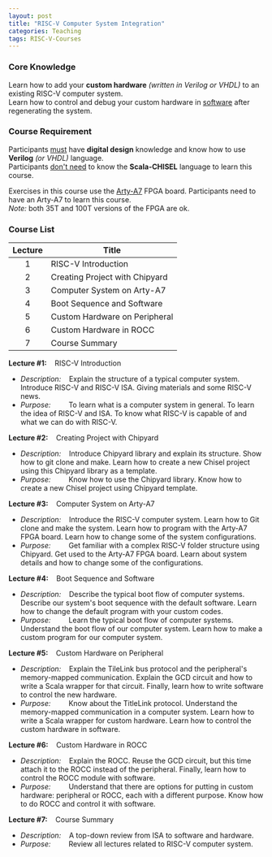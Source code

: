 ```yaml
---
layout: post
title: "RISC-V Computer System Integration"
categories: Teaching
tags: RISC-V-Courses
---
```


### Core Knowledge

Learn how to add your **custom hardware** *(written in Verilog or VHDL)* to an existing RISC-V computer system.
<br>
Learn how to control and debug your custom hardware in <ins>software</ins> after regenerating the system.

### Course Requirement

Participants <ins>must</ins> have **digital design** knowledge and know how to use **Verilog** *(or VHDL)* language.
<br>
Participants <ins>don't need</ins> to know the **Scala-CHISEL** language to learn this course.

Exercises in this course use the <a href="https://digilent.com/reference/programmable-logic/arty-a7/start">Arty-A7</a> FPGA board. Participants need to have an Arty-A7 to learn this course.
<br>
*Note:* both 35T and 100T versions of the FPGA are ok.

### Course List

| Lecture | Title |
|:---:|---|
| 1 | RISC-V Introduction |
| 2 | Creating Project with Chipyard |
| 3 | Computer System on Arty-A7 |
| 4 | Boot Sequence and Software |
| 5 | Custom Hardware on Peripheral |
| 6 | Custom Hardware in ROCC |
| 7 | Course Summary |

**Lecture #1:**&nbsp;&nbsp;&nbsp;&nbsp;RISC-V Introduction
- *Description:*&nbsp;&nbsp;&nbsp;&nbsp;Explain the structure of a typical computer system. Introduce RISC-V and RISC-V ISA. Giving materials and some RISC-V news.
- *Purpose:*&nbsp;&nbsp;&nbsp;&nbsp;&nbsp;&nbsp;&nbsp;&nbsp;&nbsp;To learn what is a computer system in general. To learn the idea of RISC-V and ISA. To know what RISC-V is capable of and what we can do with RISC-V.

**Lecture #2:**&nbsp;&nbsp;&nbsp;&nbsp;Creating Project with Chipyard
- *Description:*&nbsp;&nbsp;&nbsp;&nbsp;Introduce Chipyard library and explain its structure. Show how to git clone and make. Learn how to create a new Chisel project using this Chipyard library as a template.
- *Purpose:*&nbsp;&nbsp;&nbsp;&nbsp;&nbsp;&nbsp;&nbsp;&nbsp;&nbsp;Know how to use the Chipyard library. Know how to create a new Chisel project using Chipyard template.

**Lecture #3:**&nbsp;&nbsp;&nbsp;&nbsp;Computer System on Arty-A7
- *Description:*&nbsp;&nbsp;&nbsp;&nbsp;Introduce the RISC-V computer system. Learn how to Git clone and make the system. Learn how to program with the Arty-A7 FPGA board. Learn how to change some of the system configurations.
- *Purpose:*&nbsp;&nbsp;&nbsp;&nbsp;&nbsp;&nbsp;&nbsp;&nbsp;&nbsp;Get familiar with a complex RISC-V folder structure using Chipyard. Get used to the Arty-A7 FPGA board. Learn about system details and how to change some of the configurations.

**Lecture #4:**&nbsp;&nbsp;&nbsp;&nbsp;Boot Sequence and Software
- *Description:*&nbsp;&nbsp;&nbsp;&nbsp;Describe the typical boot flow of computer systems. Describe our system's boot sequence with the default software. Learn how to change the default program with your custom codes.
- *Purpose:*&nbsp;&nbsp;&nbsp;&nbsp;&nbsp;&nbsp;&nbsp;&nbsp;&nbsp;Learn the typical boot flow of computer systems. Understand the boot flow of our computer system. Learn how to make a custom program for our computer system.

**Lecture #5:**&nbsp;&nbsp;&nbsp;&nbsp;Custom Hardware on Peripheral
- *Description:*&nbsp;&nbsp;&nbsp;&nbsp;Explain the TileLink bus protocol and the peripheral's memory-mapped communication. Explain the GCD circuit and how to write a Scala wrapper for that circuit. Finally, learn how to write software to control the new hardware.
- *Purpose:*&nbsp;&nbsp;&nbsp;&nbsp;&nbsp;&nbsp;&nbsp;&nbsp;&nbsp;Know about the TitleLink protocol. Understand the memory-mapped communication in a computer system. Learn how to write a Scala wrapper for custom hardware. Learn how to control the custom hardware in software.

**Lecture #6:**&nbsp;&nbsp;&nbsp;&nbsp;Custom Hardware in ROCC
- *Description:*&nbsp;&nbsp;&nbsp;&nbsp;Explain the ROCC. Reuse the GCD circuit, but this time attach it to the ROCC instead of the peripheral. Finally, learn how to control the ROCC module with software.
- *Purpose:*&nbsp;&nbsp;&nbsp;&nbsp;&nbsp;&nbsp;&nbsp;&nbsp;&nbsp;Understand that there are options for putting in custom hardware: peripheral or ROCC, each with a different purpose. Know how to do ROCC and control it with software.

**Lecture #7:**&nbsp;&nbsp;&nbsp;&nbsp;Course Summary
- *Description:*&nbsp;&nbsp;&nbsp;&nbsp;A top-down review from ISA to software and hardware.
- *Purpose:*&nbsp;&nbsp;&nbsp;&nbsp;&nbsp;&nbsp;&nbsp;&nbsp;&nbsp;Review all lectures related to RISC-V computer system.
